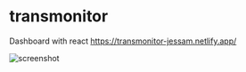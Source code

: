 # transmonitor
Dashboard with react
https://transmonitor-jessam.netlify.app/

![screenshot](https://res.cloudinary.com/jessam/image/upload/v1594658694/Screenshot_2020-07-13_Transmonitor.png)